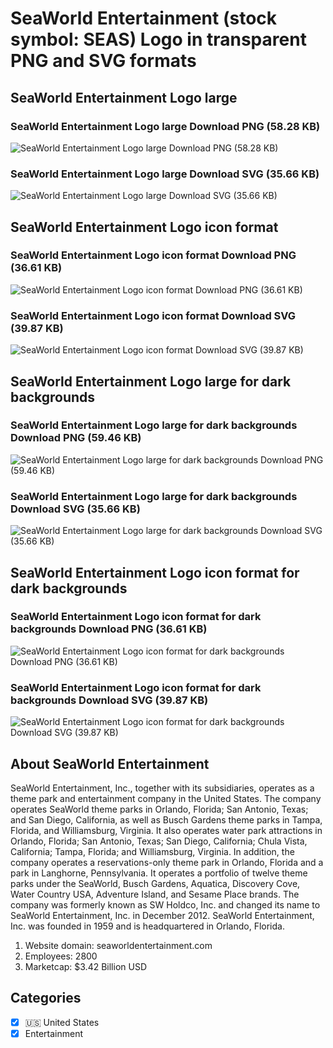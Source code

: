 # SeaWorld Entertainment (stock symbol: SEAS) Logo in transparent PNG and SVG formats

## SeaWorld Entertainment Logo large

### SeaWorld Entertainment Logo large Download PNG (58.28 KB)

![SeaWorld Entertainment Logo large Download PNG (58.28 KB)](/img/orig/SEAS_BIG-ba2ef09f.png)

### SeaWorld Entertainment Logo large Download SVG (35.66 KB)

![SeaWorld Entertainment Logo large Download SVG (35.66 KB)](/img/orig/SEAS_BIG-dde6f21f.svg)

## SeaWorld Entertainment Logo icon format

### SeaWorld Entertainment Logo icon format Download PNG (36.61 KB)

![SeaWorld Entertainment Logo icon format Download PNG (36.61 KB)](/img/orig/SEAS-8af0475c.png)

### SeaWorld Entertainment Logo icon format Download SVG (39.87 KB)

![SeaWorld Entertainment Logo icon format Download SVG (39.87 KB)](/img/orig/SEAS-b0d3b508.svg)

## SeaWorld Entertainment Logo large for dark backgrounds

### SeaWorld Entertainment Logo large for dark backgrounds Download PNG (59.46 KB)

![SeaWorld Entertainment Logo large for dark backgrounds Download PNG (59.46 KB)](/img/orig/SEAS_BIG.D-a74c132d.png)

### SeaWorld Entertainment Logo large for dark backgrounds Download SVG (35.66 KB)

![SeaWorld Entertainment Logo large for dark backgrounds Download SVG (35.66 KB)](/img/orig/SEAS_BIG.D-121d3b13.svg)

## SeaWorld Entertainment Logo icon format for dark backgrounds

### SeaWorld Entertainment Logo icon format for dark backgrounds Download PNG (36.61 KB)

![SeaWorld Entertainment Logo icon format for dark backgrounds Download PNG (36.61 KB)](/img/orig/SEAS.D-c6fd9417.png)

### SeaWorld Entertainment Logo icon format for dark backgrounds Download SVG (39.87 KB)

![SeaWorld Entertainment Logo icon format for dark backgrounds Download SVG (39.87 KB)](/img/orig/SEAS.D-2cdfd4b1.svg)

## About SeaWorld Entertainment

SeaWorld Entertainment, Inc., together with its subsidiaries, operates as a theme park and entertainment company in the United States. The company operates SeaWorld theme parks in Orlando, Florida; San Antonio, Texas; and San Diego, California, as well as Busch Gardens theme parks in Tampa, Florida, and Williamsburg, Virginia. It also operates water park attractions in Orlando, Florida; San Antonio, Texas; San Diego, California; Chula Vista, California; Tampa, Florida; and Williamsburg, Virginia. In addition, the company operates a reservations-only theme park in Orlando, Florida and a park in Langhorne, Pennsylvania. It operates a portfolio of twelve theme parks under the SeaWorld, Busch Gardens, Aquatica, Discovery Cove, Water Country USA, Adventure Island, and Sesame Place brands. The company was formerly known as SW Holdco, Inc. and changed its name to SeaWorld Entertainment, Inc. in December 2012. SeaWorld Entertainment, Inc. was founded in 1959 and is headquartered in Orlando, Florida.

1. Website domain: seaworldentertainment.com
2. Employees: 2800
3. Marketcap: $3.42 Billion USD


## Categories
- [x] 🇺🇸 United States
- [x] Entertainment
